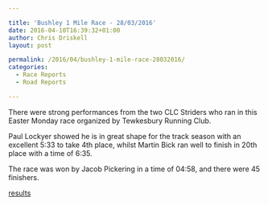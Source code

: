 ```yaml
---

title: 'Bushley 1 Mile Race - 28/03/2016'
date: 2016-04-10T16:39:32+01:00
author: Chris Driskell
layout: post

permalink: /2016/04/bushley-1-mile-race-28032016/
categories:
  - Race Reports
  - Road Reports

---
```

There were strong performances from the two CLC Striders who ran in this Easter Monday race organized by Tewkesbury Running Club.

Paul Lockyer showed he is in great shape for the track season with an excellent 5:33 to take 4th place, whilst Martin Bick ran well to finish in 20th place with a time of 6:35.

The race was won by Jacob Pickering in a time of 04:58, and there were 45 finishers.

[results](https://media.wix.com/ugd/a64247_7ea1db6c136b40788631b0417d925ca0.pdf)

&nbsp;